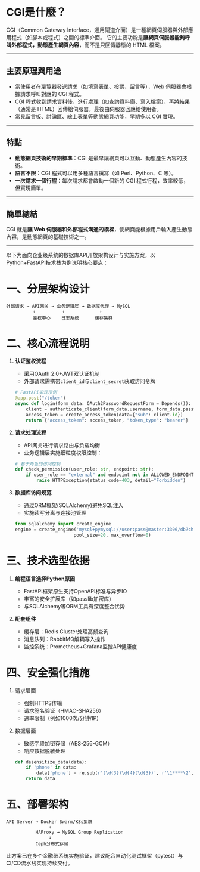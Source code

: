 # CGI是什麼？

CGI（Common Gateway Interface，通用閘道介面）是一種網頁伺服器與外部應用程式（如腳本或程式）之間的標準介面。
它的主要功能是**讓網頁伺服器能夠呼叫外部程式，動態產生網頁內容**，而不是只回傳靜態的 HTML 檔案。

---

## 主要原理與用途

- 當使用者在瀏覽器發送請求（如填寫表單、投票、留言等），Web 伺服器會根據請求呼叫對應的 CGI 程式。
- CGI 程式收到請求資料後，進行處理（如查詢資料庫、寫入檔案），再將結果（通常是 HTML）回傳給伺服器，最後由伺服器回應給使用者。
- 常見留言板、討論區、線上表單等動態網頁功能，早期多以 CGI 實現。

---

## 特點

- **動態網頁技術的早期標準**：CGI 是最早讓網頁可以互動、動態產生內容的技術。
- **語言不限**：CGI 程式可以用多種語言撰寫（如 Perl、Python、C 等）。
- **一次請求一個行程**：每次請求都會啟動一個新的 CGI 程式行程，效率較低，但實現簡單。

---

## 簡單總結

CGI 就是**讓 Web 伺服器和外部程式溝通的橋樑**，使網頁能根據用戶輸入產生動態內容，是動態網頁的基礎技術之一。

---

以下为面向企业级系统的数据库API开放架构设计与实施方案，以Python+FastAPI技术栈为例说明核心要点：

# 一、分层架构设计
```
外部请求 → API网关 → 业务逻辑层 → 数据库代理 → MySQL
          ↑          ↑             ↑
          鉴权中心    日志系统      缓存集群
```

# 二、核心流程说明
1. **认证鉴权流程**
   - 采用OAuth 2.0+JWT双认证机制
   - 外部请求需携带`client_id`与`client_secret`获取访问令牌
   ```python
   # FastAPI实现示例
   @app.post("/token")
   async def login(form_data: OAuth2PasswordRequestForm = Depends()):
       client = authenticate_client(form_data.username, form_data.password)
       access_token = create_access_token(data={"sub": client.id})
       return {"access_token": access_token, "token_type": "bearer"}
   ```

2. **请求处理流程**
   - API网关进行请求路由与负载均衡
   - 业务逻辑层实施细粒度权限控制：
   ```python
   # 基于角色的访问控制
   def check_permission(user_role: str, endpoint: str):
       if user_role == "external" and endpoint not in ALLOWED_ENDPOINTS:
           raise HTTPException(status_code=403, detail="Forbidden")
   ```

3. **数据库访问规范**
   - 通过ORM框架(SQLAlchemy)避免SQL注入
   - 实施读写分离与连接池管理
   ```python
   from sqlalchemy import create_engine
   engine = create_engine('mysql+pymysql://user:pass@master:3306/db?charset=utf8mb4',
                         pool_size=20, max_overflow=0)
   ```

# 三、技术选型依据
1. **编程语言选择Python原因**
   - FastAPI框架原生支持OpenAPI标准与异步IO
   - 丰富的安全扩展库（如passlib加密库）
   - 与SQLAlchemy等ORM工具有深度整合优势

2. **配套组件**
   - 缓存层：Redis Cluster处理高频查询
   - 消息队列：RabbitMQ解耦写入操作
   - 监控系统：Prometheus+Grafana监控API健康度

# 四、安全强化措施
1. 请求层面
   - 强制HTTPS传输
   - 请求签名验证（HMAC-SHA256）
   - 速率限制（例如1000次/分钟/IP）

2. 数据层面
   - 敏感字段加密存储（AES-256-GCM）
   - 响应数据脱敏处理
   ```python
   def desensitize_data(data):
       if 'phone' in data:
           data['phone'] = re.sub(r'(\d{3})\d{4}(\d{3})', r'\1****\2', data['phone'])
       return data
   ```

# 五、部署架构
```
API Server → Docker Swarm/K8s集群
                ↓
           HAProxy → MySQL Group Replication
                ↓
           Ceph分布式存储
```

此方案已在多个金融级系统实施验证，建议配合自动化测试框架（pytest）与CI/CD流水线实现持续交付。